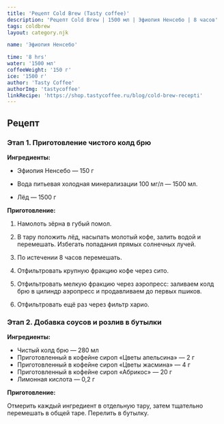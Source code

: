 ```yaml
---
title: 'Рецепт Cold Brew (Tasty coffee)'
description: 'Рецепт Cold Brew | 1500 мл | Эфиопия Ненсебо | 8 часов'
tags: coldbrew
layout: category.njk

name: 'Эфиопия Ненсебо'

time: '8 hrs'
water: '1500 мл'
coffeeWeight: '150 г'
ice: '1500 г'
author: 'Tasty Coffee'
authorImg: 'tastycoffee'
linkRecipe: 'https://shop.tastycoffee.ru/blog/cold-brew-recepti'
---
```


## Рецепт

### Этап 1. Приготовление чистого колд брю
__Ингредиенты:__

- Эфиопия Ненсебо — 150 г

- Вода питьевая холодная минерализации 100 мг/л — 1500 мл.

- Лёд — 1500 г

__Приготовление:__

1. Намолоть зёрна в губый помол.

2. В тару положить лёд, насыпать молотый кофе, залить водой и перемешать. Избегать попадания прямых солнечных лучей.

3. По истечении 8 часов перемешать.

4. Отфильтровать крупную фракцию кофе через сито.

5. Отфильтровать мелкую фракцию через аэропресс: заливаем колд брю в цилиндр аэропресс и продавливаем до первых пшиков.

6. Отфильтровать ещё раз через фильтр харио.


### Этап 2. Добавка соусов и розлив в бутылки
__Ингредиенты:__

- Чистый колд брю — 280 мл
- Приготовленный в кофейне сироп «Цветы апельсина» — 2 г
- Приготовленный в кофейне сироп «Цветы жасмина» — 4 г
- Приготовленный в кофейне сироп «Абрикос» — 20 г
- Лимонная кислота — 0,2 г

__Приготовление:__

Отмерить каждый ингредиент в отдельную тару, затем тщательно перемешать в общей таре. Перелить в бутылку.
<br/>


